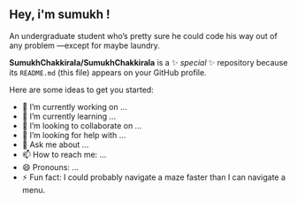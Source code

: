   ## Hey, i'm sumukh !
An undergraduate student who’s pretty sure he could code his way out of any problem
—except for maybe laundry.


**SumukhChakkirala/SumukhChakkirala** is a ✨ _special_ ✨ repository because its `README.md` (this file) appears on your GitHub profile.

Here are some ideas to get you started:

- 🔭 I’m currently working on ...
- 🌱 I’m currently learning ...
- 👯 I’m looking to collaborate on ...
- 🤔 I’m looking for help with ...
- 💬 Ask me about ...
- 📫 How to reach me: ...
- 😄 Pronouns: ...
- ⚡ Fun fact: I could probably navigate a maze faster than I can navigate a menu.

